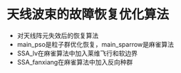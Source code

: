 # 天线波束的故障恢复优化算法

* 对天线阵元失效后的恢复算法
* main_pso是粒子群优化恢复，main_sparrow是麻雀算法
* SSA_lv在麻雀算法中加入莱维飞行和软边界
* SSA_fanxiang在麻雀算法中加入反向种群